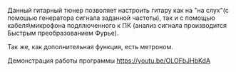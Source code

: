 Данный гитарный тюнер позволяет настроить гитару как на "на слух"(с помошью генератора сигнала заданной частоты), так и с помощью кабеля\микрофона подллюченного к ПК (анализ сигнала производится Быстрым преобразованием Фурье).


Так же, как дополнительная функция, есть метроном. 

Демонстрация работы программы https://youtu.be/OLOFbJHbKdA
